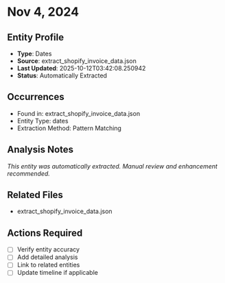 # Nov 4, 2024

## Entity Profile
- **Type**: Dates
- **Source**: extract_shopify_invoice_data.json
- **Last Updated**: 2025-10-12T03:42:08.250942
- **Status**: Automatically Extracted

## Occurrences
- Found in: extract_shopify_invoice_data.json
- Entity Type: dates
- Extraction Method: Pattern Matching

## Analysis Notes
*This entity was automatically extracted. Manual review and enhancement recommended.*

## Related Files
- extract_shopify_invoice_data.json

## Actions Required
- [ ] Verify entity accuracy
- [ ] Add detailed analysis
- [ ] Link to related entities
- [ ] Update timeline if applicable
